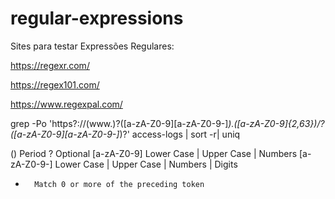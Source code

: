 # regular-expressions

Sites para testar Expressões Regulares:

https://regexr.com/

https://regex101.com/

https://www.regexpal.com/



grep -Po 'https?\:\/\/(www\.)?([a-zA-Z0-9][a-zA-Z0-9\-]*)\.([a-zA-Z0-9]{2,63})\/?([a-zA-Z0-9][a-zA-Z0-9\-]*)?' access-logs | sort -r| uniq

() 		Period
? 		Optional
[a-zA-Z0-9]	Lower Case | Upper Case | Numbers
[a-zA-Z0-9\-]	Lower Case | Upper Case | Numbers | Digits
* 		Match 0 or more of the preceding token
